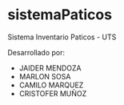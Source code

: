 # sistemaPaticos
Sistema Inventario Paticos - UTS

Desarrollado por:

- JAIDER MENDOZA
- MARLON SOSA
- CAMILO MARQUEZ
- CRISTOFER MUÑOZ
